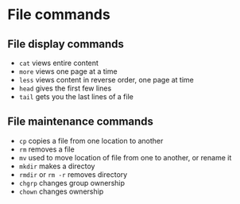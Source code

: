 # File commands

## File display commands

* `cat` views entire content
* `more` views one page at a time
* `less` views content in reverse order, one page at time
* `head` gives the first few lines
* `tail` gets you the last lines of a file

## File maintenance commands

* `cp` copies a file from one location to another
* `rm` removes a file
* `mv` used to move location of file from one to another, or rename it
* `mkdir` makes a directoy
* `rmdir` or `rm -r` removes directory
* `chgrp` changes group ownership
* `chown` changes ownership
